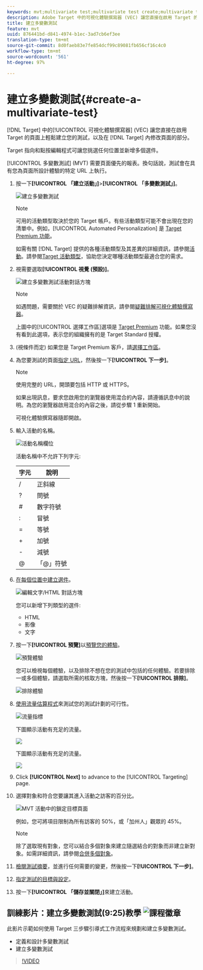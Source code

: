 ```yaml
---
keywords: mvt;multivariate test;multivariate test create;multivariate test creating;mvt create;mvt creating;mvt how;multivariate test how
description: Adobe Target 中的可視化體驗撰寫器 (VEC) 讓您直接在啟用 Target 的頁面上輕鬆建立多變數測試 (MVT)，以及在 Target 內修改頁面的部分。
title: 建立多變數測試
feature: mvt
uuid: 876441bd-d841-4974-b1ec-3ad7cb6ef3ee
translation-type: tm+mt
source-git-commit: 8d0faeb83e7fe854dcf99c89081fb656cf16c4c0
workflow-type: tm+mt
source-wordcount: '561'
ht-degree: 97%

---
```



# 建立多變數測試{#create-a-multivariate-test}

[!DNL Target] 中的[!UICONTROL 可視化體驗撰寫器] (VEC) 讓您直接在啟用 Target 的頁面上輕鬆建立您的測試，以及在 [!DNL Target] 內修改頁面的部分。

Target 指向和點按編輯程式可讓您挑選任何位置並新增多個選件。

[!UICONTROL 多變數測試] (MVT) 需要頁面優先的報表。換句話說，測試會在具有您為頁面所設計體驗的特定 URL 上執行。

1. 按一下&#x200B;**[!UICONTROL 「建立活動」]**>**[!UICONTROL 「多變數測試」]**。

   ![建立多變數測試](/help/c-activities/c-multivariate-testing/t-create-multivariate-test/assets/create-multivariate.png)

   >[!NOTE]
   >
   >可用的活動類型取決於您的 Target 帳戶。有些活動類型可能不會出現在您的清單中。例如，[!UICONTROL Automated Personalization] 是 [Target Premium 功能](/help/c-intro/intro.md#premium)。
   >
   >如需有關 [!DNL Target] 提供的各種活動類型及其差異的詳細資訊，請參閱[活動](../../../c-activities/activities.md#concept_D317A95A1AB54674BA7AB65C7985BA03)。請參閱[Target 活動類型](/help/c-activities/target-activities-guide.md)，協助您決定哪種活動類型最適合您的需求。

1. 視需要選取&#x200B;**[!UICONTROL 視覺 (預設)]**。

   ![建立多變數測試活動對話方塊](/help/c-activities/c-multivariate-testing/t-create-multivariate-test/assets/create-mvt-dialog.png)

   >[!NOTE]
   >
   >如遇問題，需要關於 VEC 的疑難排解資訊，請參閱[疑難排解可視化體驗撰寫器](/help/c-experiences/c-visual-experience-composer/r-troubleshoot-composer/troubleshoot-composer.md)。
   >
   >上圖中的[!UICONTROL 選擇工作區]選項是 [Target Premium](/help/c-intro/intro.md) 功能。如果您沒有看到此選項，表示您的組織擁有的是 Target Standard 授權。

1. (視條件而定) 如果您是 Target Premium 客戶，請[選擇工作區](/help/administrating-target/c-user-management/property-channel/property-channel.md)。

1. 為您要測試的頁面[指定 URL](../../../c-activities/c-multivariate-testing/t-create-multivariate-test/url.md#concept_C12E4A85FF3B4E518E3110F6CF1AF9C0)，然後按一下&#x200B;**[!UICONTROL 下一步]**。

   >[!NOTE]
   >
   >使用完整的 URL，開頭要包括 HTTP 或 HTTPS。

   如果出現訊息，要求您啟用您的瀏覽器使用混合的內容，請遵循訊息中的說明。為您的瀏覽器啟用混合的內容之後，請從步驟 1 重新開始。

   可視化體驗撰寫器隨即開啟。

1. 輸入活動的名稱。

   ![活動名稱欄位](/help/c-activities/c-multivariate-testing/t-create-multivariate-test/assets/activityname.png)

   活動名稱中不允許下列字元:

   | 字元 | 說明 |
   |--- |--- |
   | / | 正斜線 |
   | ? | 問號 |
   | # | 數字符號 |
   | : | 冒號 |
   | = | 等號 |
   | + | 加號 |
   | - | 減號 |
   | @ | 「@」符號 |

1. [在每個位置中建立選件](../../../c-activities/c-multivariate-testing/t-create-multivariate-test/add-offers.md#concept_DCE6B45C30F7419B8EC17AFDEE8D8AA6)。

   ![編輯文字/HTML 對話方塊](/help/c-activities/c-multivariate-testing/t-create-multivariate-test/assets/editoffers.png)

   您可以新增下列類型的選件:

   * HTML
   * 影像
   * 文字

1. 按一下&#x200B;**[!UICONTROL 預覽]**&#x200B;以[預覽您的體驗](/help/c-activities/c-multivariate-testing/t-create-multivariate-test/preview-experiences.md)。

   ![預覽體驗](/help/c-activities/c-multivariate-testing/t-create-multivariate-test/assets/preview-mvt.png)

   您可以檢視每個體驗，以及排除不想在您的測試中包括的任何體驗。若要排除一或多個體驗，請選取所需的核取方塊，然後按一下&#x200B;**[!UICONTROL 排除]**。

   ![排除體驗](/help/c-activities/c-multivariate-testing/t-create-multivariate-test/assets/preview-mvt-exclude.png)

1. [使用流量估算程式](../../../c-activities/c-multivariate-testing/t-create-multivariate-test/traffic-estimator.md#task_71AA6922AFD447EA8C5E610A78ABA714)來測試您的測試計劃的可行性。

   ![流量指標](/help/c-activities/c-multivariate-testing/t-create-multivariate-test/assets/mvt-traffic-indicator.png)

   下圖顯示活動有充足的流量。

   ![](assets/estimator.png)

   下圖顯示活動有充足的流量。

   ![](assets/estimator2.png)

1. Click **[!UICONTROL Next]** to advance to the [!UICONTROL Targeting] page.

1. 選擇對象和符合您要讓其進入活動之訪客的百分比。

   ![MVT 活動中的鎖定目標頁面](/help/c-activities/c-multivariate-testing/t-create-multivariate-test/assets/mvt_audperc.png)

   例如，您可將項目限制為所有訪客的 50%，或「加州人」觀眾的 45%。

   >[!NOTE]
   >
   >除了選取現有對象，您可以結合多個對象來建立隨選結合的對象而非建立新對象。如需詳細資訊，請參閱[合併多個對象](../../../c-target/combining-multiple-audiences.md#concept_A7386F1EA4394BD2AB72399C225981E5)。

1. [檢閱測試摘要](../../../c-activities/c-multivariate-testing/t-create-multivariate-test/test-summary.md#reference_971AB225963A4DC18EEB5B0E20F0A4A7)，並進行任何需要的變更，然後按一下&#x200B;**[!UICONTROL 下一步]**。

1. [指定測試的目標與設定](../../../c-activities/c-multivariate-testing/t-create-multivariate-test/goals-and-settings.md#reference_B25389FD6F3A4989801E740364B089CC)。

1. 按一下&#x200B;**[!UICONTROL 「儲存並關閉」]**&#x200B;來建立活動。

## 訓練影片：建立多變數測試(9:25)教學 ![課程徽章](/help/assets/tutorial.png)

此影片示範如何使用 Target 三步驟引導式工作流程來規劃和建立多變數測試。

* 定義和設計多變數測試
* 建立多變數測試

>[!VIDEO](https://video.tv.adobe.com/v/17395)
